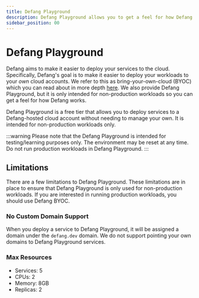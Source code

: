 ```yaml
---
title: Defang Playground
description: Defang Playground allows you to get a feel for how Defang works without running production workloads in your own cloud accounts.
sidebar_position: 00
---
```


# Defang Playground

Defang aims to make it easier to deploy your services to the cloud. Specifically, Defang's goal is to make it easier to deploy your workloads to your *own* cloud accounts. We refer to this as bring-your-own-cloud (BYOC) which you can read about in more depth [here](./defang-byoc). We also provide Defang Playground, but it is only intended for non-production workloads so you can get a feel for how Defang works. 

Defang Playground is a free tier that allows you to deploy services to a Defang-hosted cloud account without needing to manage your own. It is intended for non-production workloads only.

:::warning
Please note that the Defang Playground is intended for testing/learning purposes only. The environment may be reset at any time. Do not run production workloads in Defang Playground.
:::

## Limitations

There are a few limitations to Defang Playground. These limitations are in place to ensure that Defang Playground is only used for non-production workloads. If you are interested in running production workloads, you should use Defang BYOC.

### No Custom Domain Support

When you deploy a service to Defang Playground, it will be assigned a domain under the `defang.dev` domain. We do not support pointing your own domains to Defang Playground services.

### Max Resources

* Services: 5
* CPUs: 2
* Memory: 8GB
* Replicas: 2